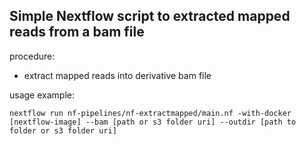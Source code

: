 ## Simple Nextflow script to extracted mapped reads from a bam file ##

procedure:  

* extract mapped reads into derivative bam file

usage example:
```
nextflow run nf-pipelines/nf-extractmapped/main.nf -with-docker [nextflow-image] --bam [path or s3 folder uri] --outdir [path to folder or s3 folder uri]
```

